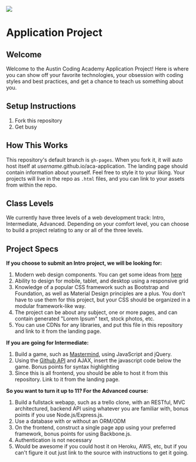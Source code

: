 ![](http://static1.squarespace.com/static/538f3fcde4b05c5fecc7a40e/t/538f48a4e4b00d94e8c253b3/1453396632576/?format=400w)
# Application Project

## Welcome
Welcome to the Austin Coding Academy Application Project! Here is where you can show off your favorite technologies, your obsession with coding styles and best practices, and get a chance to teach us something about you.

## Setup Instructions
1. Fork this repository
2. Get busy

## How This Works
This repository's default branch is `gh-pages`. When you fork it, it will auto host itself at _username_.github.io/aca-application. The landing page should contain information about yourself. Feel free to style it to your liking. Your projects will live in the repo as `.html` files, and you can link to your assets from within the repo.

## Class Levels
We currently have three levels of a web development track: Intro, Intermediate, Advanced. Depending on your comfort level, you can choose to build a project relating to any or all of the three levels.

## Project Specs
**If you choose to submit an Intro project, we will be looking for:**

1. Modern web design components. You can get some ideas from [here](http://noeticforce.com/modern-web-design-elements-apps-and-websites)
1. Ability to design for mobile, tablet, and desktop using a responsive grid
2. Knowledge of a popular CSS framework such as Bootstrap and Foundation, as well as Material Design principles are a plus. You don't have to use them for this project, but your CSS should be organized in a modular framework-like way.
3. The project can be about any subject, one or more pages, and can contain generated "Lorem Ipsum" text, stock photos, etc.
4. You can use CDNs for any libraries, and put this file in this repository and link to it from the landing page.

**If you are going for Intermediate:**

1. Build a game, such as [Mastermind](https://en.wikipedia.org/wiki/Mastermind_(board_game)), using JavaScript and jQuery. 
2. Using the [Github API](https://developer.github.com/v3/) and AJAX, insert the javascript code below the game. Bonus points for syntax highlighting
3. Since this is all frontend, you should be able to host it from this repository. Link to it from the landing page.


**So you want to turn it up to 11? For the Advanced course:**

1. Build a fullstack webapp, such as a trello clone, with an RESTful, MVC architectured, backend API using whatever you are familiar with, bonus points if you use Node.js/Express.js.
2. Use a database with or without an ORM/ODM
2. On the frontend, construct a single page app using your preferred framework, bonus points for using Backbone.js.
3. Authentication is not necessary
3. Would be awesome if you could host it on Heroku, AWS, etc, but if you can't figure it out just link to the source with instructions to get it going.
